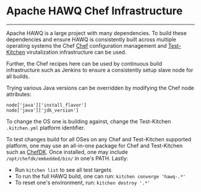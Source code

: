 # Apache HAWQ Chef Infrastructure
---
Apache HAWQ is a large project with many dependencies. To build these dependencies and ensure HAWQ is consistently built across multiple operating systems the Chef [Chef](https://github.com/chef/chef) configuration management and [Test-Kitchen](https://github.com/test-kitchen/test-kitchen) virutalization infrastructure can be used.

Further, the Chef recipes here can be used by continuous build infrastructure such as Jenkins to ensure a consistently setup slave node for all builds.

Trying various Java versions can be overridden by modifying the Chef node attributes:
````
node['java']['install_flavor']
node['java']['jdk_version']
````

To change the OS one is building against, change the Test-Kitchen `.kitchen.yml` platform identifier.

To test changes build for all OSes on any Chef and Test-Kitchen supported platform, one may use an all-in-one package for Chef and Test-Kitchen such as [ChefDK](https://downloads.chef.io/chef-dk/). Once installed, one may include `/opt/chefdk/embedded/bin/` in one's PATH. Lastly:
* Run `kitchen list` to see all test targets
* To run the full HAWQ build, one can run: `kitchen converge 'hawq-.*'`
* To reset one's environment, run: `kitchen destroy '.*'`
